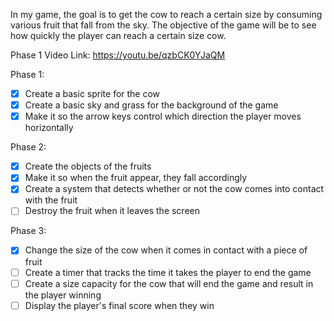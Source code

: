 In my game, the goal is to get the cow to reach
a certain size by consuming various fruit that
fall from the sky. The objective of the game will
be to see how quickly the player can reach a
certain size cow.

Phase 1 Video Link: https://youtu.be/qzbCK0YJaQM



Phase 1:
- [X] Create a basic sprite for the cow
- [X] Create a basic sky and grass for the background of the game
- [X] Make it so the arrow keys control which direction the player moves horizontally

Phase 2:
- [X] Create the objects of the fruits
- [X] Make it so when the fruit appear, they fall accordingly
- [X] Create a system that detects whether or not the cow comes into contact with the fruit
- [ ] Destroy the fruit when it leaves the screen

Phase 3:
- [X] Change the size of the cow when it comes in contact with a piece of fruit
- [ ] Create a timer that tracks the time it takes the player to end the game
- [ ] Create a size capacity for the cow that will end the game and result in the player winning
- [ ] Display the player's final score when they win

